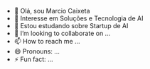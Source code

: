 - 👋 Olá, sou Marcio Caixeta
- 👀 Interesse em Soluções e Tecnologia de AI
- 🌱 Estou estudando sobre Startup de AI
- 💞️ I’m looking to collaborate on ...
- 📫 How to reach me ...
- 😄 Pronouns: ...
- ⚡ Fun fact: ...

<!---
MarcioCaixeta/MarcioCaixeta is a ✨ special ✨ repository because its `README.md` (this file) appears on your GitHub profile.
You can click the Preview link to take a look at your changes.
--->
